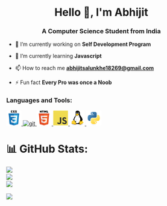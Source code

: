 <h1 align="center">Hello 👋, I'm Abhijit</h1><h3 align="center">A Computer Science Student from India</h3>

- 🔭 I’m currently working on **Self Development Program**

- 🌱 I’m currently learning **Javascript**

- 📫 How to reach me **abhijitsalunkhe18269@gmail.com**

- ⚡ Fun fact **Every Pro was once a Noob**



<h3 align="left">Languages and Tools:</h3>
<p align="left"> <a href="https://www.w3schools.com/css/" target="_blank" rel="noreferrer"> <img src="https://raw.githubusercontent.com/devicons/devicon/master/icons/css3/css3-original-wordmark.svg" alt="css3" width="40" height="40"/> </a> <a href="https://git-scm.com/" target="_blank" rel="noreferrer"> <img src="https://www.vectorlogo.zone/logos/git-scm/git-scm-icon.svg" alt="git" width="40" height="40"/> </a> <a href="https://www.w3.org/html/" target="_blank" rel="noreferrer"> <img src="https://raw.githubusercontent.com/devicons/devicon/master/icons/html5/html5-original-wordmark.svg" alt="html5" width="40" height="40"/> </a> <a href="https://developer.mozilla.org/en-US/docs/Web/JavaScript" target="_blank" rel="noreferrer"> <img src="https://raw.githubusercontent.com/devicons/devicon/master/icons/javascript/javascript-original.svg" alt="javascript" width="40" height="40"/> </a> <a href="https://www.linux.org/" target="_blank" rel="noreferrer"> <img src="https://raw.githubusercontent.com/devicons/devicon/master/icons/linux/linux-original.svg" alt="linux" width="40" height="40"/> </a> <a href="https://www.python.org" target="_blank" rel="noreferrer"> <img src="https://raw.githubusercontent.com/devicons/devicon/master/icons/python/python-original.svg" alt="python" width="40" height="40"/> </a> </p>




# 📊 GitHub Stats:
![](https://github-readme-stats.vercel.app/api?username=SalunkheAbhijit18&theme=highcontrast&hide_border=false&include_all_commits=false&count_private=false)<br/>
![](https://github-readme-streak-stats.herokuapp.com/?user=SalunkheAbhijit18&theme=highcontrast&hide_border=false)<br/>
![](https://github-readme-stats.vercel.app/api/top-langs/?username=SalunkheAbhijit18&theme=highcontrast&hide_border=false&include_all_commits=false&count_private=false&layout=compact)




[![](https://visitcount.itsvg.in/api?id=SalunkheAbhijit18&icon=0&color=0)](https://visitcount.itsvg.in)

<!-- Proudly created with GPRM ( https://gprm.itsvg.in ) -->
